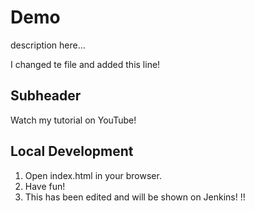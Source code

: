 # Demo

description here...

I changed te file and added this line!

## Subheader

Watch my tutorial on YouTube!

## Local Development

1. Open index.html in your browser.
2. Have fun!
3. This has been edited and will be shown on Jenkins!
!!
